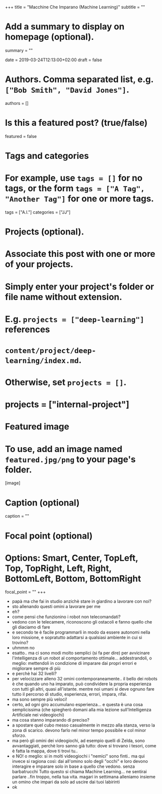 +++
title = "Macchine Che Imparano (Machine Learning)"
subtitle = ""

# Add a summary to display on homepage (optional).
summary = ""

date = 2019-03-24T12:13:00+02:00
draft = false

# Authors. Comma separated list, e.g. `["Bob Smith", "David Jones"]`.
authors = []

# Is this a featured post? (true/false)
featured = false

# Tags and categories
# For example, use `tags = []` for no tags, or the form `tags = ["A Tag", "Another Tag"]` for one or more tags.
tags = ["A.I."]
categories = ["JJ"]

# Projects (optional).
#   Associate this post with one or more of your projects.
#   Simply enter your project's folder or file name without extension.
#   E.g. `projects = ["deep-learning"]` references 
#   `content/project/deep-learning/index.md`.
#   Otherwise, set `projects = []`.
# projects = ["internal-project"]

# Featured image
# To use, add an image named `featured.jpg/png` to your page's folder. 
[image]
  # Caption (optional)
  caption = ""

  # Focal point (optional)
  # Options: Smart, Center, TopLeft, Top, TopRight, Left, Right, BottomLeft, Bottom, BottomRight
  focal_point = ""
+++

- papà ma che fai in studio anzichè stare in giardino a lavorare con noi?
- sto allenando questi omini a lavorare per me
- eh?
- come pensi che funzionino i robot non telecomandati?
- vedono con le telecamere, riconoscono gli ostacoli e fanno quello che gli diaciamo di fare
- e secondo te è facile programmarli in modo da essere autonomi nella loro missione, e sopratutto adattarsi a qualsiasi ambiente in cui si trovino?
- uhmmm no
- esatto.. ma ci sono modi molto semplici (si fa per dire) per avvicinare l'intelligenza di un robot al comportamento ottimale... addestrandoli, o meglio: mettendoli in condizione di imparare dai propri errori e migliorare sempre di più
- e perchè hai 32 livelli?
- per velocizzare alleno 32 omini contemporaneamente.. il bello dei robots è che quando uno ha imparato, può condividere la propria esperienza con tutti gli altri, quasi all'istante. mentre noi umani si deve ognuno fare tutto il percorso di studio, esperienza, errori, impara, rifai.
- ma sono sempre più veloci!
- certo, ad ogni giro accumulano esperienza... e questa è una cosa semplicissima (che spiegherò domani alla mia lezione sull'Intelligenza Artificiale nei videogiochi)
- ma cosa stanno imparando di preciso?
- a spostare quel cubo messo casualmente in mezzo alla stanza, verso la zona di scarico. devono farlo nel minor tempo possibile e col minor sforzo.
- ma però gli omini dei videogiochi, ad esempio quelli di Zelda, sono avvantaggiati, perchè loro sanno già tutto: dove si trovano i tesori, come è fatta la mappa, dove ti trovi tu..
- e NO! o meglio: si in molti videogiochi i "nemici" sono finti.. ma qui invece si ragiona così: dai all'omino solo degli "occhi" e loro devono interagire e imparare solo in base a quello che vedono. senza barbatrucchi
Tutto questo si chiama Machine Learning... ne sentirai parlare ..fin troppo, nella tua vita. magari in settimana alleniamo insieme un omino che impari da solo ad uscire dai tuoi labirinti
- ok

